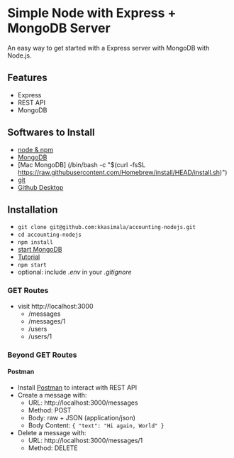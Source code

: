 # Simple Node with Express + MongoDB Server

An easy way to get started with a Express server with MongoDB with Node.js.

## Features

- Express
- REST API
- MongoDB

## Softwares to Install

- [node & npm](https://nodejs.org/en/)
- [MongoDB](https://www.mongodb.com/try/download/community)
- [Mac MongoDB] (/bin/bash -c "$(curl -fsSL https://raw.githubusercontent.com/Homebrew/install/HEAD/install.sh)")
- [git](https://git-scm.com/download/)
- [Github Desktop](https://desktop.github.com/)

## Installation

- `git clone git@github.com:kkasimala/accounting-nodejs.git`
- `cd accounting-nodejs`
- `npm install`
- [start MongoDB](https://www.mongodb.com/try/download/community) 
- [Tutorial](https://medium.com/@LondonAppBrewery/how-to-download-install-mongodb-on-windows-4ee4b3493514)
- `npm start`
- optional: include _.env_ in your _.gitignore_

### GET Routes

- visit http://localhost:3000
  - /messages
  - /messages/1
  - /users
  - /users/1

### Beyond GET Routes

#### Postman

- Install [Postman](https://www.getpostman.com/apps) to interact with REST API
- Create a message with:
  - URL: http://localhost:3000/messages
  - Method: POST
  - Body: raw + JSON (application/json)
  - Body Content: `{ "text": "Hi again, World" }`
- Delete a message with:
  - URL: http://localhost:3000/messages/1
  - Method: DELETE
